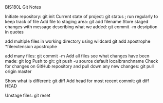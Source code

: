 BIS180L
Git Notes

Initiate repository: git init
Current state of project: git status ; run regularly to keep track of file
Add file to staging area: git add filename
Store staged changes with message describing what we added:
git commit -m desription in quotes

add multiple files in working directory using wildcard
git add apostrophe *fileextension apostrophe

add many files: git commit -m Add all files
see what changes have been made: git log
Push to git: git push -u source default localbranchname
Check for changes on GitHub repository and pull down any new changes:
git pull origin master

Show what is different: git diff
Add head for most recent commit: git diff HEAD

Unstage files: git reset

